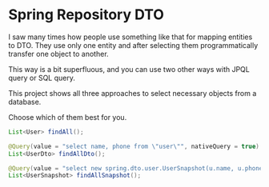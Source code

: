 # Spring Repository DTO

I saw many times how people use something like that for mapping entities to DTO. They use only one entity and after selecting them programmatically transfer one object to another.

This way is a bit superfluous, and you can use two other ways with JPQL query or SQL query.

This project shows all three approaches to select necessary objects from a database.

Choose which of them best for you.  

```java
List<User> findAll();

@Query(value = "select name, phone from \"user\"", nativeQuery = true)
List<UserDto> findAllDto();

@Query(value = "select new spring.dto.user.UserSnapshot(u.name, u.phone) from User u")
List<UserSnapshot> findAllSnapshot();
```